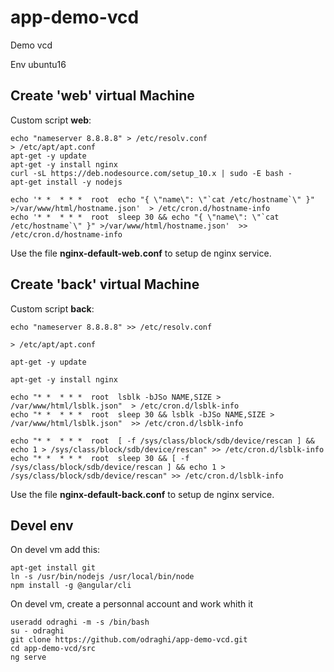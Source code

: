 # app-demo-vcd
Demo vcd

Env ubuntu16

## Create 'web' virtual Machine
Custom script **web**:
```
echo "nameserver 8.8.8.8" > /etc/resolv.conf
> /etc/apt/apt.conf
apt-get -y update
apt-get -y install nginx
curl -sL https://deb.nodesource.com/setup_10.x | sudo -E bash -
apt-get install -y nodejs

echo '* *  * * *  root  echo "{ \"name\": \"`cat /etc/hostname`\" }" >/var/www/html/hostname.json'  > /etc/cron.d/hostname-info
echo '* *  * * *  root  sleep 30 && echo "{ \"name\": \"`cat /etc/hostname`\" }" >/var/www/html/hostname.json'  >> /etc/cron.d/hostname-info
```

Use the file **nginx-default-web.conf** to setup de nginx service.


## Create 'back' virtual Machine
Custom script **back**:
```
echo "nameserver 8.8.8.8" >> /etc/resolv.conf

> /etc/apt/apt.conf

apt-get -y update

apt-get -y install nginx

echo "* *  * * *  root  lsblk -bJSo NAME,SIZE > /var/www/html/lsblk.json"  > /etc/cron.d/lsblk-info
echo "* *  * * *  root  sleep 30 && lsblk -bJSo NAME,SIZE > /var/www/html/lsblk.json"  >> /etc/cron.d/lsblk-info

echo "* *  * * *  root  [ -f /sys/class/block/sdb/device/rescan ] && echo 1 > /sys/class/block/sdb/device/rescan" >> /etc/cron.d/lsblk-info
echo "* *  * * *  root  sleep 30 && [ -f /sys/class/block/sdb/device/rescan ] && echo 1 > /sys/class/block/sdb/device/rescan" >> /etc/cron.d/lsblk-info
```

Use the file **nginx-default-back.conf** to setup de nginx service.


## Devel env
On devel vm add this:
```
apt-get install git
ln -s /usr/bin/nodejs /usr/local/bin/node
npm install -g @angular/cli
```

On devel vm, create a personnal account and work whith it
```
useradd odraghi -m -s /bin/bash
su - odraghi
git clone https://github.com/odraghi/app-demo-vcd.git
cd app-demo-vcd/src
ng serve
```
